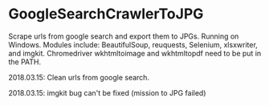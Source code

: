 # GoogleSearchCrawlerToJPG
Scrape urls from google search and export them to JPGs.
Running on Windows.
Modules include: BeautifulSoup, reuquests, Selenium, xlsxwriter, and imgkit.
Chromedriver wkhtmltoimage and wkhtmltopdf need to be put in the PATH.

2018.03.15: Clean urls from google search.

2018.03.15: imgkit bug can't be fixed (mission to JPG failed)
